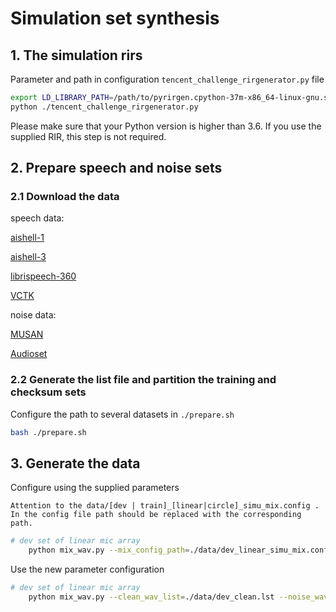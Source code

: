 
# Simulation set synthesis

## 1. The simulation rirs
Parameter and path in configuration `tencent_challenge_rirgenerator.py` file

```bash 
export LD_LIBRARY_PATH=/path/to/pyrirgen.cpython-37m-x86_64-linux-gnu.so:$LD_LIBRARY_PATH
python ./tencent_challenge_rirgenerator.py
```
Please make sure that your Python version is higher than 3.6. If you use the supplied RIR, this step is not required.

## 2. Prepare speech and noise sets
### 2.1 Download the data
speech data:

[aishell-1](http://openslr.org/33/) 

[aishell-3](http://openslr.org/93/)

[librispeech-360](http://openslr.org/12/)

[VCTK](https://doi.org/10.7488/ds/2645)


noise data: 

[MUSAN](http://openslr.org/17/)

[Audioset](https://github.com/marc-moreaux/audioset_raw)

### 2.2 Generate the list file and partition the training and checksum sets

Configure the path to several datasets in `./prepare.sh`

```bash
bash ./prepare.sh
```


## 3. Generate the data

Configure using the supplied parameters
```
Attention to the data/[dev | train]_[linear|circle]_simu_mix.config . In the config file path should be replaced with the corresponding path.
```
```bash
# dev set of linear mic array 
    python mix_wav.py --mix_config_path=./data/dev_linear_simu_mix.config --save_dir=./data/wavs/dev/simu_linear/ --chunk_len=6 --generate_config=False 
```


Use the new parameter configuration

```bash 
# dev set of linear mic array 
    python mix_wav.py --clean_wav_list=./data/dev_clean.lst --noise_wav_list=./data/dev_noise.lst --rir_wav_list=./data/dev_linear_rir.lst --mix_config_path=./data/dev_linear_simu_mix.config --save_dir=./data/wavs/dev/simu_linear --chunk_len=6 --generate_config=True 
```
